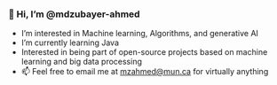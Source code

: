 ### 👋 Hi, I’m @mdzubayer-ahmed
-  I’m interested in Machine learning, Algorithms, and generative AI
- I’m currently learning Java 
- Interested in being part of open-source projects based on machine learning and big data processing 
- 📫 Feel free to email me at mzahmed@mun.ca for virtually anything
